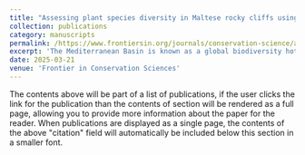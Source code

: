 ```yaml
---
title: "Assessing plant species diversity in Maltese rocky cliffs using Hill numbers and its implications for conservation."
collection: publications
category: manuscripts
permalink: /https://www.frontiersin.org/journals/conservation-science/articles/10.3389/fcosc.2025.1552578/full
excerpt: 'The Mediterranean Basin is known as a global biodiversity hotspot, featuring an impressive variety of plant species, with the Maltese Archipelago playing a significant role. This study assesses plant diversity within Malta’s rocky cliffs, focusing on changes over five decades (1973 and 2024). Using Hill numbers alongside coverage-based and size-based rarefaction and extrapolation methods, the research evaluates species richness, Simpson diversity, and Shannon diversity. Results indicate overall stability in species richness but reveal declining evenness and increasing dominance by a few species, suggesting significant ecological shifts. Statistical analyses, including NMDS, ANOSIM, and PERMANOVA, validate temporal changes in community composition. Notably, some endemic species, such as Salsola melitensis, show slight increases, whereas others, like Chiliadenus bocconei, exhibit severe declines. These findings underscore the importance of rocky habitats as reservoirs of endemic and specialized flora, highlighting the urgent need for conservation efforts to mitigate anthropogenic pressures and adapt to changing environmental conditions. This study demonstrates the effectiveness of Hill numbers and advanced diversity metrics in monitoring biodiversity dynamics and informing conservation strategies.'
date: 2025-03-21
venue: 'Frontier in Conservation Sciences'
---
```

The contents above will be part of a list of publications, if the user clicks the link for the publication than the contents of section will be rendered as a full page, allowing you to provide more information about the paper for the reader. When publications are displayed as a single page, the contents of the above "citation" field will automatically be included below this section in a smaller font.
